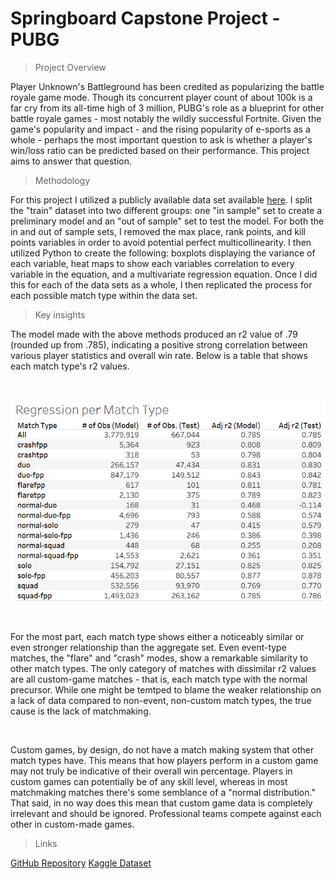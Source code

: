 # Springboard Capstone Project - PUBG

> Project Overview

Player Unknown's Battleground has been credited as popularizing the battle royale game mode. Though its concurrent player count of about 100k is a far cry from its all-time high of 3 million, PUBG's role as a blueprint for other battle royale games - most notably the wildly successful Fortnite. Given the game's popularity and impact - and the rising popularity of e-sports as a whole - perhaps the most important question to ask is whether a player's win/loss ratio can be predicted based on their performance. This project aims to answer that question.

> Methodology

For this project I utilized a publicly available data set available <a href="https://www.kaggle.com/c/pubg-finish-placement-prediction/data">here</a>. I split the "train" dataset into two different groups: one "in sample" set to create a preliminary model and an "out of sample" set to test the model. For both the in and out of sample sets, I removed the max place, rank points, and kill points variables in order to avoid potential perfect multicollinearity. I then utilized Python to create the following: boxplots displaying the variance of each variable, heat maps to show each variables correlation to every variable in the equation, and a multivariate regression equation. Once I did this for each of the data sets as a whole, I then replicated the process for each possible match type within the data set. 

> Key insights

The model made with the above methods produced an r2 value of .79 (rounded up from .785), indicating a positive strong correlation between various player statistics and overall win rate. Below is a table that shows each match type's r2 values. 

<br>  

![pubg_analysis_reg](graph1pubg.png)

<br>

For the most part, each match type shows either a noticeably similar or even stronger relationship than the aggregate set. Even event-type matches, the "flare" and "crash" modes, show a remarkable similarity to other match types. The only category of matches with dissimilar r2 values are all custom-game matches - that is, each match type with the normal precursor. While one might be temtped to blame the weaker relationship on a lack of data compared to non-event, non-custom match types, the true cause is the lack of matchmaking. 

<br>

Custom games, by design, do not have a match making system that other match types have. This means that how players perform in a custom game may not truly be indicative of their overall win percentage. Players in custom games can potentially be of any skill level, whereas in most matchmaking matches there's some semblance of a "normal distribution." That said, in no way does this mean that custom game data is completely irrelevant and should be ignored. Professional teams compete against each other in custom-made games.

>Links

[GitHub Repository](https://github.com/jenningsconnor/PUBG-WinPerc)
[Kaggle Dataset](https://www.kaggle.com/c/pubg-finish-placement-prediction/data)
